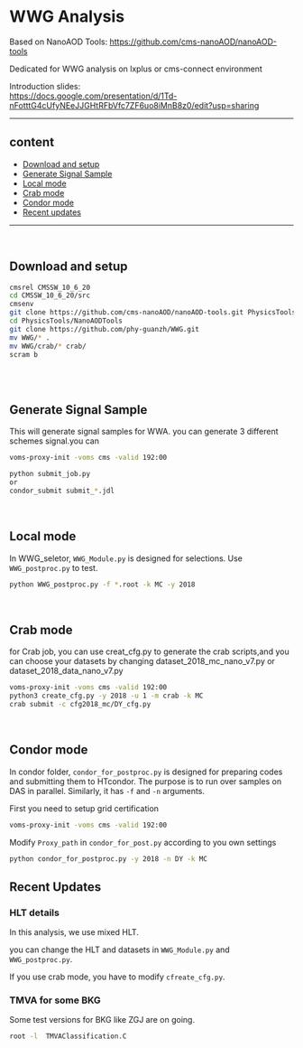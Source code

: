 # WWG Analysis
Based on NanoAOD Tools: <https://github.com/cms-nanoAOD/nanoAOD-tools>

Dedicated for WWG analysis on lxplus or cms-connect environment

Introduction slides:
<br>
<https://docs.google.com/presentation/d/1Td-nFotttG4cUfyNEeJJGHtRFbVfc7ZF6uo8iMnB8z0/edit?usp=sharing>

--------------
## content

- [Download and setup](#Download-and-setup)
- [Generate Signal Sample](#Generate-Signal-Sample)
- [Local mode](#Baseline-selection)
- [Crab mode](#Crab-mode)
- [Condor mode](#Condor-mode)
- [Recent updates](#Recent-updates)


--------------
<br>

## <span id="Download-and-setup"> Download and setup </span> 

```bash
cmsrel CMSSW_10_6_20
cd CMSSW_10_6_20/src
cmsenv
git clone https://github.com/cms-nanoAOD/nanoAOD-tools.git PhysicsTools/NanoAODTools
cd PhysicsTools/NanoAODTools
git clone https://github.com/phy-guanzh/WWG.git
mv WWG/* .
mv WWG/crab/* crab/
scram b
```
<br>
<br>

## <span id="Generate-Signal-Sample"> Generate Signal Sample </span> 

This will generate signal samples for WWA. you can generate 3 different schemes signal.you can    
```bash
voms-proxy-init -voms cms -valid 192:00

python submit_job.py
or
condor_submit submit_*.jdl
```
<br>

## <span id="Baseline-selection"> Local mode </span>
In WWG_seletor, `WWG_Module.py` is designed for selections. Use `WWG_postproc.py` to test.

```bash
python WWG_postproc.py -f *.root -k MC -y 2018
```

<br>


## <span id="Crab-mode"> Crab mode </span>
for Crab job, you can use creat_cfg.py to generate the crab scripts,and you can choose your datasets by changing dataset_2018_mc_nano_v7.py or dataset_2018_data_nano_v7.py

```bash
voms-proxy-init -voms cms -valid 192:00
python3 create_cfg.py -y 2018 -u 1 -m crab -k MC
crab submit -c cfg2018_mc/DY_cfg.py
```

<br>


## <span id="Condor-mode"> Condor mode </span>
In condor folder, `condor_for_postproc.py` is designed for preparing codes and submitting them to HTcondor. The purpose is to run over samples on DAS in parallel. Similarly, it has `-f` and `-n` arguments.

First you need to setup grid certification
```bash
voms-proxy-init -voms cms -valid 192:00
```
Modify `Proxy_path` in `condor_for_post.py` according to you own settings

```bash
python condor_for_postproc.py -y 2018 -n DY -k MC
```
## <span id="Recent-updates"> Recent Updates </span>
### HLT details

In this analysis, we use mixed HLT. 

you can change the HLT and datasets in  `WWG_Module.py` and `WWG_postproc.py`.

If you use crab mode, you have to modify `cfreate_cfg.py`.

### TMVA for some BKG

Some test versions for BKG like ZGJ are on going.

```bash
root -l  TMVAClassification.C
```




